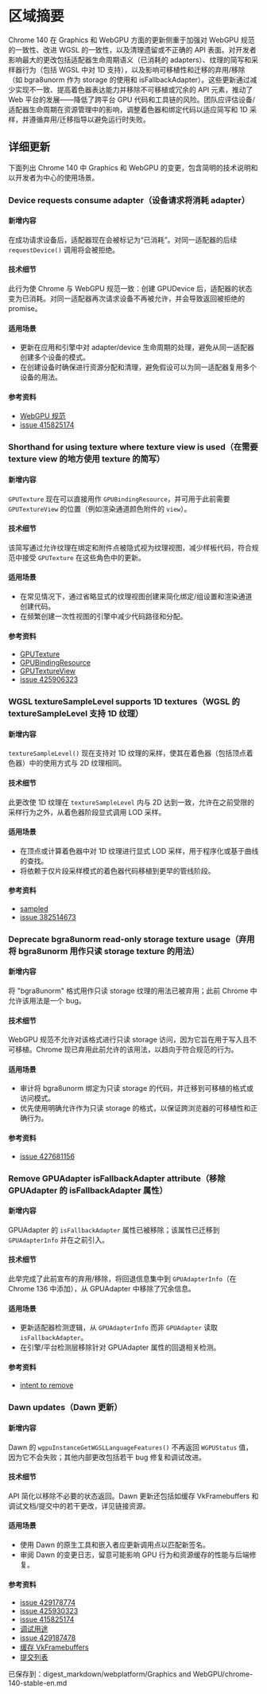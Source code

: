 # 区域摘要

Chrome 140 在 Graphics 和 WebGPU 方面的更新侧重于加强对 WebGPU 规范的一致性、改进 WGSL 的一致性，以及清理遗留或不正确的 API 表面。对开发者影响最大的更改包括适配器生命周期语义（已消耗的 adapters）、纹理的简写和采样器行为（包括 WGSL 中对 1D 支持），以及影响可移植性和迁移的弃用/移除（如 bgra8unorm 作为 storage 的使用和 isFallbackAdapter）。这些更新通过减少实现不一致、提高着色器表达能力并移除不可移植或冗余的 API 元素，推动了 Web 平台的发展——降低了跨平台 GPU 代码和工具链的风险。团队应评估设备/适配器生命周期在资源管理中的影响，调整着色器和绑定代码以适应简写和 1D 采样，并遵循弃用/迁移指导以避免运行时失败。

## 详细更新

下面列出 Chrome 140 中 Graphics 和 WebGPU 的变更，包含简明的技术说明和以开发者为中心的使用场景。

### Device requests consume adapter（设备请求将消耗 adapter）

#### 新增内容
在成功请求设备后，适配器现在会被标记为“已消耗”。对同一适配器的后续 `requestDevice()` 调用将会被拒绝。

#### 技术细节
此行为使 Chrome 与 WebGPU 规范一致：创建 GPUDevice 后，适配器的状态变为已消耗。对同一适配器再次请求设备不再被允许，并会导致返回被拒绝的 promise。

#### 适用场景
- 更新在应用和引擎中对 adapter/device 生命周期的处理，避免从同一适配器创建多个设备的模式。
- 在创建设备时确保进行资源分配和清理，避免假设可以为同一适配器复用多个设备的用法。

#### 参考资料
- [WebGPU 规范](https://gpuweb.github.io/gpuweb/#ref-for-dom-adapter-state-consumed%E2%91%A1)  
- [issue 415825174](https://issues.chromium.org/issues/415825174)

### Shorthand for using texture where texture view is used（在需要 texture view 的地方使用 texture 的简写）

#### 新增内容
`GPUTexture` 现在可以直接用作 `GPUBindingResource`，并可用于此前需要 `GPUTextureView` 的位置（例如渲染通道颜色附件的 `view`）。

#### 技术细节
该简写通过允许纹理在绑定和附件点被隐式视为纹理视图，减少样板代码，符合规范中接受 `GPUTexture` 在这些角色中的更新。

#### 适用场景
- 在常见情况下，通过省略显式的纹理视图创建来简化绑定/组设置和渲染通道创建代码。
- 在频繁创建一次性视图的引擎中减少代码路径和分配。

#### 参考资料
- [GPUTexture](https://gpuweb.github.io/gpuweb/#gputexture)  
- [GPUBindingResource](https://gpuweb.github.io/gpuweb/#typedefdef-gpubindingresource)  
- [GPUTextureView](https://gpuweb.github.io/gpuweb/#dictdef-gpubufferbinding)  
- [issue 425906323](https://issues.chromium.org/issues/425906323)

### WGSL textureSampleLevel supports 1D textures（WGSL 的 textureSampleLevel 支持 1D 纹理）

#### 新增内容
`textureSampleLevel()` 现在支持对 1D 纹理的采样，使其在着色器（包括顶点着色器）中的使用方式与 2D 纹理相同。

#### 技术细节
此更改使 1D 纹理在 `textureSampleLevel` 内与 2D 达到一致，允许在之前受限的采样行为之外，从着色器阶段显式调用 LOD 采样。

#### 适用场景
- 在顶点或计算着色器中对 1D 纹理进行显式 LOD 采样，用于程序化或基于曲线的查找。
- 将依赖于仅片段采样模式的着色器代码移植到更早的管线阶段。

#### 参考资料
- [sampled](https://gpuweb.github.io/gpuweb/wgsl/#texturesamplelevel)  
- [issue 382514673](https://issues.chromium.org/issues/382514673)

### Deprecate bgra8unorm read-only storage texture usage（弃用将 bgra8unorm 用作只读 storage texture 的用法）

#### 新增内容
将 "bgra8unorm" 格式用作只读 storage 纹理的用法已被弃用；此前 Chrome 中允许该用法是一个 bug。

#### 技术细节
WebGPU 规范不允许对该格式进行只读 storage 访问，因为它旨在用于写入且不可移植。Chrome 现已弃用此前允许的该用法，以趋向于符合规范的行为。

#### 适用场景
- 审计将 bgra8unorm 绑定为只读 storage 的代码，并迁移到可移植的格式或访问模式。
- 优先使用明确允许作为只读 storage 的格式，以保证跨浏览器的可移植性和正确行为。

#### 参考资料
- [issue 427681156](https://issues.chromium.org/issues/427681156)

### Remove GPUAdapter isFallbackAdapter attribute（移除 GPUAdapter 的 isFallbackAdapter 属性）

#### 新增内容
GPUAdapter 的 `isFallbackAdapter` 属性已被移除；该属性已迁移到 `GPUAdapterInfo` 并在之前引入。

#### 技术细节
此举完成了此前宣布的弃用/移除，将回退信息集中到 `GPUAdapterInfo`（在 Chrome 136 中添加），从 GPUAdapter 中移除了冗余信息。

#### 适用场景
- 更新适配器检测逻辑，从 `GPUAdapterInfo` 而非 `GPUAdapter` 读取 `isFallbackAdapter`。
- 在引擎/平台检测层移除针对 GPUAdapter 属性的回退相关检测。

#### 参考资料
- [intent to remove](https://groups.google.com/a/chromium.org/g/blink-dev/c/Wzr22XXV3s8)

### Dawn updates（Dawn 更新）

#### 新增内容
Dawn 的 `wgpuInstanceGetWGSLLanguageFeatures()` 不再返回 `WGPUStatus` 值，因为它不会失败；其他内部更改包括若干 bug 修复和调试改进。

#### 技术细节
API 简化以移除不必要的状态返回。Dawn 更新还包括如缓存 VkFramebuffers 和调试文档/提交中的若干更改，详见链接资源。

#### 适用场景
- 使用 Dawn 的原生工具和嵌入者应更新调用点以匹配新签名。
- 审阅 Dawn 的变更日志，留意可能影响 GPU 行为和资源缓存的性能与后端修复。

#### 参考资料
- [issue 429178774](https://issues.chromium.org/issues/429178774)  
- [issue 425930323](https://issues.chromium.org/issues/425930323)  
- [issue 415825174](https://issues.chromium.org/issues/415825174)  
- [调试用途](https://dawn.googlesource.com/dawn/+/refs/heads/main/docs/dawn/debugging.md)  
- [issue 429187478](http://issues.chromium.org/issues/429187478)  
- [缓存 VkFramebuffers](https://dawn.googlesource.com/dawn/+/ddf2e1f61d20171ecd10ae3be70acb750a56686d)  
- [提交列表](https://dawn.googlesource.com/dawn/+log/chromium/7258..chromium/7339?n=1000)

已保存到：digest_markdown/webplatform/Graphics and WebGPU/chrome-140-stable-en.md